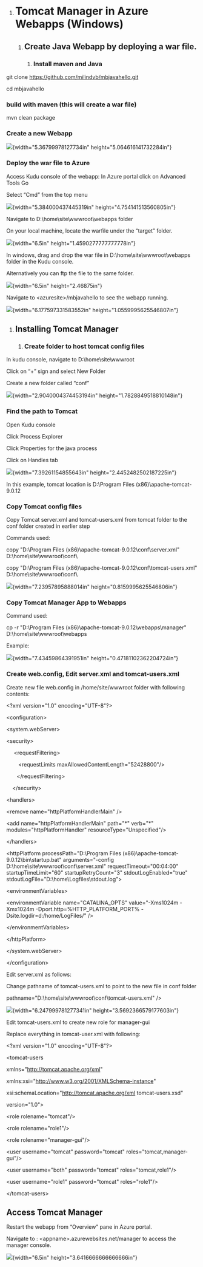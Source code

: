 1.  Tomcat Manager in Azure Webapps (Windows)
    =========================================

    1.  Create Java Webapp by deploying a war file.
        -------------------------------------------

        1.  ### Install maven and Java

git clone <https://github.com/milindvb/mbjavahello.git>

cd mbjavahello

### build with maven (this will create a war file)

mvn clean package

### Create a new Webapp

![](./media/image1.png){width="5.36799978127734in"
height="5.064616141732284in"}

### Deploy the war file to Azure

Access Kudu console of the webapp: In Azure portal click on Advanced
Tools Go

Select “Cmd” from the top menu

![](./media/image2.png){width="5.384000437445319in"
height="4.754141513560805in"}

Navigate to D:\\home\\site\\wwwroot\\webapps folder

On your local machine, locate the warfile under the “target” folder.

![](./media/image3.png){width="6.5in" height="1.4590277777777778in"}

In windows, drag and drop the war file in
D:\\home\\site\\wwwroot\\webapps folder in the Kudu console.

Alternatively you can ftp the file to the same folder.

![](./media/image4.png){width="6.5in" height="2.46875in"}

Navigate to &lt;azuresite&gt;/mbjavahello to see the webapp running.

![](./media/image5.png){width="6.177597331583552in"
height="1.0559995625546807in"}

1.  Installing Tomcat Manager
    -------------------------

    1.  ### Create folder to host tomcat config files

In kudu console, navigate to D:\\home\\site\\wwwroot

Click on “+” sign and select New Folder

Create a new folder called “conf”

![](./media/image6.png){width="2.9040004374453194in"
height="1.7828849518810148in"}

### Find the path to Tomcat

Open Kudu console

Click Process Explorer

Click Properties for the java process

Click on Handles tab

![](./media/image7.png){width="7.39261154855643in"
height="2.4452482502187225in"}

In this example, tomcat location is D:\\Program Files
(x86)\\apache-tomcat-9.0.12

### Copy Tomcat config files

Copy Tomcat server.xml and tomcat-users.xml from tomcat folder to the
conf folder created in earlier step

Commands used:

copy "D:\\Program Files (x86)\\apache-tomcat-9.0.12\\conf\\server.xml"
D:\\home\\site\\wwwroot\\conf\\

copy "D:\\Program Files
(x86)\\apache-tomcat-9.0.12\\conf\\tomcat-users.xml"
D:\\home\\site\\wwwroot\\conf\\

![](./media/image8.png){width="7.23957895888014in"
height="0.8159995625546806in"}

### Copy Tomcat Manager App to Webapps

Command used:

cp -r "D:\\Program Files (x86)\\apache-tomcat-9.0.12\\webapps\\manager"
D:\\home\\site\\wwwroot\\webapps

Example:

![](./media/image9.png){width="7.43459864391951in"
height="0.47181102362204724in"}

### Create web.config, Edit server.xml and tomcat-users.xml

Create new file web.config in /home/site/wwwroot folder with following
contents:

&lt;?xml version="1.0" encoding="UTF-8"?&gt;

&lt;configuration&gt;

&lt;system.webServer&gt;

&lt;security&gt;

     &lt;requestFiltering&gt;

        &lt;requestLimits maxAllowedContentLength="52428800"/&gt;

       &lt;/requestFiltering&gt;

    &lt;/security&gt;

&lt;handlers&gt;

&lt;remove name="httpPlatformHandlerMain" /&gt;

&lt;add name="httpPlatformHandlerMain" path="\*" verb="\*"
modules="httpPlatformHandler" resourceType="Unspecified"/&gt;

&lt;/handlers&gt;

&lt;httpPlatform processPath="D:\\Program Files
(x86)\\apache-tomcat-9.0.12\\bin\\startup.bat" arguments="-config
D:\\home\\site\\wwwroot\\conf\\server.xml" requestTimeout="00:04:00"
startupTimeLimit="60" startupRetryCount="3" stdoutLogEnabled="true"
stdoutLogFile="D:\\home\\Logfiles\\stdout.log"&gt;

&lt;environmentVariables&gt;

&lt;environmentVariable name="CATALINA\_OPTS" value="-Xms1024m -Xmx1024m
-Dport.http=%HTTP\_PLATFORM\_PORT% -Dsite.logdir=d:/home/LogFiles/"
/&gt;

&lt;/environmentVariables&gt;

&lt;/httpPlatform&gt;

&lt;/system.webServer&gt;

&lt;/configuration&gt;

Edit server.xml as follows:

Change pathname of tomcat-users.xml to point to the new file in conf
folder

pathname="D:\\home\\site\\wwwroot\\conf\\tomcat-users.xml" /&gt;

![](./media/image10.png){width="6.247999781277341in"
height="3.5692366579177603in"}

Edit tomcat-users.xml to create new role for manager-gui

Replace everything in tomcat-user.xml with following:

&lt;?xml version="1.0" encoding="UTF-8"?&gt;

&lt;tomcat-users

xmlns="http://tomcat.apache.org/xml"

xmlns:xsi="http://www.w3.org/2001/XMLSchema-instance"

xsi:schemaLocation="http://tomcat.apache.org/xml tomcat-users.xsd"

version="1.0"&gt;

&lt;role rolename="tomcat"/&gt;

&lt;role rolename="role1"/&gt;

&lt;role rolename="manager-gui"/&gt;

&lt;user username="tomcat" password="tomcat"
roles="tomcat,manager-gui"/&gt;

&lt;user username="both" password="tomcat" roles="tomcat,role1"/&gt;

&lt;user username="role1" password="tomcat" roles="role1"/&gt;

&lt;/tomcat-users&gt;

Access Tomcat Manager
---------------------

Restart the webapp from “Overview” pane in Azure portal.

Navigate to : &lt;appname&gt;.azurewebsites.net/manager to access the
manager console.

![](./media/image11.png){width="6.5in" height="3.6416666666666666in"}

